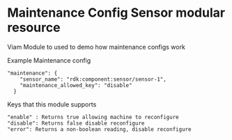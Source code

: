 # Maintenance Config Sensor modular resource

Viam Module to used to demo how maintenance configs work

Example Maintenance config 

```
"maintenance": {
    "sensor_name": "rdk:component:sensor/sensor-1",
    "maintenance_allowed_key": "disable"
  }
```

Keys that this module supports

```
"enable" : Returns true allowing machine to reconfigure
"disable": Returns false disable reconfigure
"error": Returns a non-boolean reading, disable reconfigure
```
  
